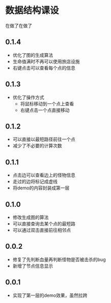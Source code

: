 # 数据结构课设

在做了在做了

## 0.1.4

- 优化了图的生成算法
- 生命值满时不再可以使用旅店设施
- 右键点击可以查看每个点的信息

## 0.1.3

- 优化了操作方式
  - 将鼠标移动到一个点上查看
  - 右键点击一个点直接移动

## 0.1.2

- 可以直接以最短路径前往一个点
- 减少了不必要的计算次数

## 0.1.1

- 点击边可以查看边上的怪物信息
- 走过的边将标记成虚线
- 将demo的内容封装成第一层

## 0.1.0

* 修改生成图的算法
* 可以直接查询去某个点的最短路
* 可以通过双击直接前往相邻点

## 0.0.2

* 修复了先判断血量再判断怪物是否被击杀的bug
* 新增了节点信息显示

## 0.0.1

* 实现了第一层的demo效果，虽然拉跨


